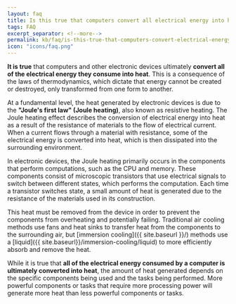 ```yaml
---
layout: faq
title: Is this true that computers convert all electrical energy into heat?
tags: FAQ
excerpt_separator: <!--more-->
permalink: kb/faq/is-this-true-that-computers-convert-electrical-energy-into-heat
icon: "icons/faq.png"
---
```

**It is true** that computers and other electronic devices ultimately **convert all of the electrical energy they consume into heat**. This is a consequence of the laws of thermodynamics, which dictate that energy cannot be created or destroyed, only transformed from one form to another.

<!--more-->
At a fundamental level, the heat generated by electronic devices is due to the **"Joule's first law" (Joule heating)**, also known as resistive heating. The Joule heating effect describes the conversion of electrical energy into heat as a result of the resistance of materials to the flow of electrical current. When a current flows through a material with resistance, some of the electrical energy is converted into heat, which is then dissipated into the surrounding environment.

In electronic devices, the Joule heating primarily occurs in the components that perform computations, such as the CPU and memory. These components consist of microscopic transistors that use electrical signals to switch between different states, which performs the computation. Each time a transistor switches state, a small amount of heat is generated due to the resistance of the materials used in its construction.

This heat must be removed from the device in order to prevent the components from overheating and potentially failing. Traditional air cooling methods use fans and heat sinks to transfer heat from the components to the surrounding air, but [immersion cooling]({{ site.baseurl }}/) methods use a [liquid]({{ site.baseurl}}/immersion-cooling/liquid) to more efficiently absorb and remove the heat.

While it is true that **all of the electrical energy consumed by a computer is ultimately converted into heat**, the amount of heat generated depends on the specific components being used and the tasks being performed. More powerful components or tasks that require more processing power will generate more heat than less powerful components or tasks.
